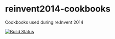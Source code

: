 reinvent2014-cookbooks
======================

Cookbooks used during re:Invent 2014

[![Build Status](https://secure.travis-ci.org/teknogeek0/reinvent2014-cookbooks.png)](http://travis-ci.org/teknogeek0/reinvent2014-cookbooks)
